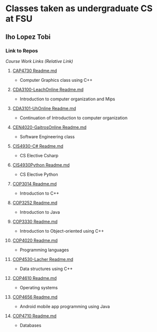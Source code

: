 
# Classes taken as undergraduate CS at FSU

## Iho Lopez Tobi

### Link to Repos

*Course Work Links (Relative Link)*



1. [CAP4730 Readme.md ](CAP4730/ "CAP4730 Readme.md file")
    - Computer Graphics class using C++
    
2. [CDA3100-LeachOnline Readme.md ](CDA3100-LeachOnline/ "CDA3100-LeachOnline Readme.md file")
    - Introduction to computer organization and Mips
   
3. [CDA3101-UhOnline Readme.md ](CDA3101-UhOnline/ "CDA3101-UhOnline Readme.md file")
    - Continuation of Introduction to computer organization
    
4. [CEN4020-GaitrosOnline Readme.md ](CEN4020-GaitrosOnline/ "CEN4020-GaitrosOnline Readme.md file")
    - Software Engineering class
    
5. [CIS4930-C# Readme.md ](CIS4930-C#/ "CIS4930-C# Readme.md file")
    - CS Elective Csharp

6. [CIS4930Python Readme.md ](CIS4930Python/ "A5 Readme.md file")
    - CS Elective Python 
    
7. [COP3014 Readme.md ](COP3014/ "COP3014 Readme.md file")
    - Introduction to C++
 
8. [COP3252 Readme.md ](COP3252/ "COP3252 Readme.md file")
    - Introduction to Java
   
9. [COP3330 Readme.md ](COP3330/ "COP3330 Readme.md file")
    - Introduction to Object-oriented using C++
    
10. [COP4020 Readme.md ](COP4020/ "COP4020 Readme.md file")
    - Programming languages
 
11. [COP4530-Lacher Readme.md ](COP4530-Lacher/ "COP4530-Lacher Readme.md file")
    - Data structures using C++
   
12. [COP4610 Readme.md ](COP4610/ "COP4610 Readme.md file")
    - Operating systems
    
13. [COP4656 Readme.md ](COP4656/ "COP4656 Readme.md file")
    - Android mobile app programming using Java
    
14. [COP4710 Readme.md ](COP4710/ "COP4710 Readme.md file")
    - Databases
    

